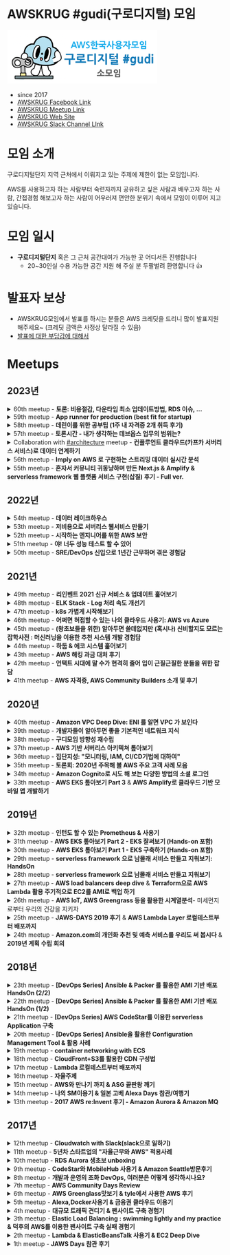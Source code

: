 <!-- markdownlint-disable-file -->
# AWSKRUG #gudi(구로디지털) 모임

<img src="awskrug_gudi_logo.png" width="350"/>

- since 2017
- [AWSKRUG Facebook Link](https://www.facebook.com/groups/awskrug/)
- [AWSKRUG Meetup Link](https://www.meetup.com/ko-KR/awskrug/)
- [AWSKRUG Web Site](http://www.awskr.org/)
- [AWSKRUG Slack Channel LInk](http://awskrug.slack.com)

# 모임 소개
구로디지털단지 지역 근처에서 이뤄지고 있는 주제에 제한이 없는 모임입니다.

AWS를 사용하고자 하는 사람부터 숙련자까지 공유하고 싶은 사람과 배우고자 하는 사람, 간접경험 해보고자 하는 사람이 어우러져 편안한 분위기 속에서 모임이 이루어 지고 있습니다.

# 모임 일시
  - **구로디지털단지** 혹은 그 근처 공간대여가 가능한 곳 어디서든 진행합니다
    - 20~30인실 수용 가능한 공간 지원 해 주실 분 두팔벌려 환영합니다 👍

# 발표자 보상
  - AWSKRUG모임에서 발표를 하시는 분들은 AWS 크레딧을 드리니 많이 발표지원 해주세요~ (크레딧 금액은 사정상 달라질 수 있음)
  - [발표에 대한 부담감에 대해서](https://github.com/awskrug/gudi-group/issues/1)

# Meetups
## 2023년

<details>
  <summary>60th meetup - <b>토론: 비용절감, 다운타임 최소 업데이트방법, RDS 이슈, ...</b></summary>

  ### `60th meetup`
  - **주최**
    - [2024년 01월 30일 / 아이디어샘 - 서울 구로구 디지털로26길 98](https://www.meetup.com/ko-KR/awskrug/events/298626101)
  - **토론**
    > [**토론 기록**](https://docs.google.com/presentation/d/1MnGhanaD56g5sB2dbHyBiSxOCGMJN72LdUTApUjnseg/edit?usp=sharing)
    - 비용 절감
    - downtime을 최소화 하는 업데이트 방법 (EKS, RDS)
        - EKS, RDS
    - VGW CGW(Virtual GateWay, Cloud GateWay) 사용 경험?
    - RDS Performance Insights, Log 생성 이슈 관련 사례?
    - 국내 CDN -> CloudFront 전환사례?
    - AWS 사용에서 LLM 사용하는 사례?
    - RDS 타입 선택할때의 기준?


  &nbsp;&nbsp;&nbsp;&nbsp;&nbsp;&nbsp;&nbsp;&nbsp;
  <img src="https://secure.meetupstatic.com/photos/event/d/6/2/1/highres_518814817.jpeg" width="350"/>
  <img src="https://secure.meetupstatic.com/photos/event/d/6/2/2/highres_518814818.jpeg" width="350"/>
</details>

<details>
  <summary>59th meetup - <b>App runner for production (best fit for startup)</b></summary>

  ### `59th meetup`
  - **주최**
    - [2023년 11월 09일 / 아이디어샘 - 서울 구로구 디지털로26길 98](https://www.meetup.com/ko-KR/awskrug/events/297109485/)
  - **주제**
    - 발표
      - [`정남훈`](https://www.linkedin.com/in/namhoon-jeong-b75713144/?originalSubdomain=kr)님 - [App runner for production (best fit for startup)](https://docs.google.com/presentation/d/1pxzMx1Dec-s5pFF6yDMl4KK1N-aYCJuuknyYIij0vLM/edit#slide=id.p)
        - [Google Slide(발표자 노트 포함)](https://docs.google.com/presentation/d/1pxzMx1Dec-s5pFF6yDMl4KK1N-aYCJuuknyYIij0vLM/edit#slide=id.p)
        - [PPTX(발표자 노트 포함)](./resources/231109_App_runner_for_production.pptx)
        - [PDF(발표자노트X)](./resources/231109_App_runner_for_production.pdf)

  &nbsp;&nbsp;&nbsp;&nbsp;&nbsp;&nbsp;&nbsp;&nbsp;
  <img src="https://secure.meetupstatic.com/photos/event/6/c/2/9/highres_517167689.jpeg" width="350"/>
  <img src="https://secure.meetupstatic.com/photos/event/6/c/2/8/highres_517167688.jpeg" width="350"/>
</details>

<details>
  <summary>58th meetup - <b>데린이를 위한 공부팁 (1주 내 자격증 2개 취득 후기)</b></summary>

  ### `58th meetup`
  - **주최**
    - [2023년 09월 07일 / 알리바바 커피 - 서울 구로구 디지털로31길 20](https://www.meetup.com/ko-KR/awskrug/events/295729974/)
  - **주제**
    - 발표
      - [`김영익`](https://www.meetup.com/ko-KR/awskrug/members/246148128/)님 - [데린이를 위한 공부팁 (1주 내 자격증 2개 취득 후기)](./resources/230907_데린이를_위한_꿀_팁.pdf)

  &nbsp;&nbsp;&nbsp;&nbsp;&nbsp;&nbsp;&nbsp;&nbsp;
  <img src="https://secure.meetupstatic.com/photos/event/e/0/5/1/highres_515697425.jpeg" width="350"/>
  <img src="https://secure.meetupstatic.com/photos/event/e/0/4/f/highres_515697423.jpeg" width="350"/>
  &nbsp;&nbsp;&nbsp;&nbsp;&nbsp;&nbsp;&nbsp;&nbsp;
  <img src="https://secure.meetupstatic.com/photos/event/e/0/4/e/highres_515697422.jpeg" width="350"/>
  <img src="https://secure.meetupstatic.com/photos/event/e/0/4/d/highres_515697421.jpeg" width="350"/>
  &nbsp;&nbsp;&nbsp;&nbsp;&nbsp;&nbsp;&nbsp;&nbsp;
  <img src="https://secure.meetupstatic.com/photos/event/e/0/4/c/highres_515697420.jpeg" width="350"/>
  <br>
</details>

<details>
  <summary>57th meetup - <b>토론시간 - 내가 생각하는 데브옵스 업무의 범위는?</b></summary>

  ### `57th meetup`
  - **주최**
    - [2023년 06월 19일 / 구트아카데미 - 서울 구로구 시흥대로163길 33 주호타워 2층 3강의실](https://www.meetup.com/awskrug/events/293926366/)
  - **주제**
    - 토론시간: [내가 생각하는 데브옵스 업무의 범위는?](https://docs.google.com/presentation/d/1YcMbyWObsX_Q4cuQpPx7mRMtEgw9-jvgaqPYHteCtvE/edit#slide=id.p)

  &nbsp;&nbsp;&nbsp;&nbsp;&nbsp;&nbsp;&nbsp;&nbsp;
  <img src="https://secure.meetupstatic.com/photos/event/4/a/8/a/highres_513799082.webp" width="350"/>
  <br>
</details>

<details>
  <summary>Collaboration with <a href="https://github.com/awskrug/architecture-group">#architecture</a> meetup - <b>컨플루언트 클라우드(카프카 서버리스 서비스)로 데이터 연계하기</b></summary>

  ### `Collaboration with `<a href="https://github.com/awskrug/architecture-group">#architecture</a>` meetup`
  - **주최**
    - [2023년 03월 30일 / 강남 교보타워 11층 B구역 당근마켓](https://www.meetup.com/awskrug/events/292066662/)
  - **주제**
    - 발표
      - [`황주필(컨플루언트 코리아)`]() - [컨플루언트 클라우드(카프카 서버리스 서비스)로 데이터 연계하기](./resources/컨플루언트_클라우드(카프카_서버리스_서비스)로_데이터_연계하기.pdf)


  &nbsp;&nbsp;&nbsp;&nbsp;&nbsp;&nbsp;&nbsp;&nbsp;
  <img src="https://secure.meetupstatic.com/photos/event/d/7/e/2/highres_511735266.webp" width="350"/>
  <img src="https://secure.meetupstatic.com/photos/event/d/7/e/1/highres_511735265.webp" width="350"/>
  <br>
  &nbsp;&nbsp;&nbsp;&nbsp;&nbsp;&nbsp;&nbsp;&nbsp;
  <img src="https://secure.meetupstatic.com/photos/event/d/7/e/3/highres_511735267.webp" width="350"/>
</details>

<details>
  <summary>56th meetup - <b>Imply on AWS 로 구현하는 스트리밍 데이터 실시간 분석</b></summary>

  ### `56th meetup`
  - **주최**
    - [2023년 02월 28일 / 프로그래머스 2층 Torvalds/Turing 강의실](https://www.meetup.com/awskrug/events/291284183/)
  - **주제**
    - 발표
      - [`이기훈`](https://www.linkedin.com/in/keehoonlee/) 이사님(Imply) - [Imply on AWS 로 구현하는 스트리밍 데이터 실시간 분석](./resources/230228_druid_talk_imply.pdf)


  &nbsp;&nbsp;&nbsp;&nbsp;&nbsp;&nbsp;&nbsp;&nbsp;
  <img src="https://secure.meetupstatic.com/photos/event/5/b/7/a/highres_510983418.webp" width="350"/>
  <img src="https://secure.meetupstatic.com/photos/event/5/b/7/8/highres_510983416.webp" width="350"/>
  <br>
  &nbsp;&nbsp;&nbsp;&nbsp;&nbsp;&nbsp;&nbsp;&nbsp;
  <img src="https://secure.meetupstatic.com/photos/event/5/b/7/7/highres_510983415.webp" width="350"/>
  <img src="https://secure.meetupstatic.com/photos/event/5/b/7/5/highres_510983413.webp" width="350"/>
  <br>
  &nbsp;&nbsp;&nbsp;&nbsp;&nbsp;&nbsp;&nbsp;&nbsp;
  <img src="https://secure.meetupstatic.com/photos/event/5/b/7/6/highres_510983414.webp" width="350"/>
  <br>
</details>
<details>
  <summary>55th meetup - <b>혼자서 커뮤니티 귀동냥하며 만든 Next.js & Amplify & serverless framework 웹 플랫폼 서비스 구현(삽질) 후기 - Full ver.</b></summary>

  ### `55th meetup`
  - **주최**
    - [2023년 01월 25일 / 구트아카데미 3층 8강의실](https://www.meetup.com/ko-KR/awskrug/events/290976294/)
  - **주제**
    - 발표
      - [`박태성`](https://www.meetup.com/ko-KR/awskrug/members/184515293/)님 - [혼자서 커뮤니티 귀동냥하며 만든 Next.js & Amplify & serverless framework 웹 플랫폼 서비스 구현(삽질) 후기 - Full ver.](https://www.slideshare.net/TaeSeongPark2/nextjs-amplify-serverless-framework-full-ver)


  &nbsp;&nbsp;&nbsp;&nbsp;&nbsp;&nbsp;&nbsp;&nbsp;
  <img src="https://secure.meetupstatic.com/photos/event/3/9/d/9/highres_510134809.webp" width="350"/>
  <img src="https://secure.meetupstatic.com/photos/event/3/9/d/a/highres_510134810.webp" width="350"/>
  <br>
  &nbsp;&nbsp;&nbsp;&nbsp;&nbsp;&nbsp;&nbsp;&nbsp;
  <img src="https://secure.meetupstatic.com/photos/event/3/9/d/b/highres_510134811.webp" width="350"/>
  <img src="https://secure.meetupstatic.com/photos/event/3/9/d/f/highres_510134815.webp" width="350"/>
  <br>
  &nbsp;&nbsp;&nbsp;&nbsp;&nbsp;&nbsp;&nbsp;&nbsp;
  <img src="https://secure.meetupstatic.com/photos/event/3/9/d/e/highres_510134814.webp" width="350"/>
  <br>
</details>

## 2022년
<details>
  <summary>54th meetup - <b>데이터 레이크하우스</b></summary>

  ### `54th meetup`
  - **주최**
    - [2022년 11월 14일 / 동양미래대학교 6호관 110호](https://www.meetup.com/ko-KR/awskrug/events/289457416/)
  - **주제**
    - 발표
      - [`김정희`]()님 - [데이터 레이크하우스](./resources/221114_datalakehouse.pdf)


  &nbsp;&nbsp;&nbsp;&nbsp;&nbsp;&nbsp;&nbsp;&nbsp;
  <img src="https://secure.meetupstatic.com/photos/event/c/5/7/9/highres_508610553.webp" width="350"/>
  <img src="https://secure.meetupstatic.com/photos/event/c/5/7/8/highres_508610552.webp" width="350"/>
  <br>
  &nbsp;&nbsp;&nbsp;&nbsp;&nbsp;&nbsp;&nbsp;&nbsp;
  <img src="https://secure.meetupstatic.com/photos/event/c/5/7/a/highres_508610554.webp" width="350"/>
  <br>
</details>

<details>
  <summary>53th meetup - <b>저비용으로 서버리스 웹서비스 만들기</b></summary>

  ### `53th meetup`
  - **주최**
    - [2022년 10월 14일 / 구트아카데미 - 서울 구로구 시흥대로163길 33 주호타워 3층 8강의실](https://www.meetup.com/ko-KR/awskrug/events/288791780/)
  - **주제**
    - 발표
      - [`김한성`]()님 - [저비용으로 서버리스 웹서비스 만들기](./resources/221014_serverless_with_lowcost.pdf)


  &nbsp;&nbsp;&nbsp;&nbsp;&nbsp;&nbsp;&nbsp;&nbsp;
  <img src="https://secure.meetupstatic.com/photos/event/9/6/6/highres_507782406.jpeg" width="350"/>
  <img src="https://secure.meetupstatic.com/photos/event/9/6/4/highres_507782404.jpeg" width="350"/>
  <br>
  &nbsp;&nbsp;&nbsp;&nbsp;&nbsp;&nbsp;&nbsp;&nbsp;
  <img src="https://secure.meetupstatic.com/photos/event/9/6/a/600_507782410.jpeg" width="350"/>
  <img src="https://secure.meetupstatic.com/photos/event/a/d/5/600_507782773.jpeg" width="350"/>
  <br>
  &nbsp;&nbsp;&nbsp;&nbsp;&nbsp;&nbsp;&nbsp;&nbsp;
  <img src="https://secure.meetupstatic.com/photos/event/9/6/5/highres_507782405.jpeg" width="350"/>
  <br>
</details>

<details>
  <summary>52th meetup - <b>시작하는 엔지니어를 위한 AWS 보안</b></summary>

  ### `52th meetup`
  - **주최**
    - [2022년 7월 19일 / 구트아카데미 - 서울 구로구 시흥대로163길 33 주호타워 2층 3강의실](https://www.meetup.com/ko-KR/awskrug/events/286993904/)
  - **주제**
    - 발표
      - [`정태환`](https://linuxer.name/2020/07/linuxer/)님 - [시작하는 엔지니어를 위한 AWS 보안](./resources/AWS_security.pdf)


  &nbsp;&nbsp;&nbsp;&nbsp;&nbsp;&nbsp;&nbsp;&nbsp;
  <img src="https://secure.meetupstatic.com/photos/event/b/e/1/0/highres_505668656.jpeg" width="350"/>
  <img src="https://secure.meetupstatic.com/photos/event/b/e/0/c/600_505668652.jpeg" width="350"/>
  <br>
  &nbsp;&nbsp;&nbsp;&nbsp;&nbsp;&nbsp;&nbsp;&nbsp;
  <img src="https://secure.meetupstatic.com/photos/event/b/e/0/e/600_505668654.jpeg" width="350"/>
  <img src="https://secure.meetupstatic.com/photos/event/b/e/0/d/600_505668653.jpeg" width="350"/>
  <br>
</details>

<details>
  <summary>51th meetup - <b>야! 너두 성능 테스트 할 수 있어</b></summary>

  ### `51th meetup`
  - **주최**
    - [2022년 3월 15일 / Amazon Chime Online Meeting](https://www.meetup.com/ko-KR/awskrug/events/284421037/)
  - **주제**
    - 발표
      - [`김영익`](https://www.meetup.com/ko-KR/awskrug/members/246148128/)님 - [야! 너두 성능 테스트 할 수 있어](https://www.slideshare.net/youngick/ss-251345424)

</details>

<details>
  <summary>50th meetup - <b>SRE/DevOps 신입으로 1년간 근무하며 겪은 경험담</b></summary>

  ### `50th meetup`
  - **주최**
    - [2022년 1월 25일 / Amazon Chime Online Meeting](https://www.meetup.com/ko-KR/awskrug/events/283148129/)
  - **주제**
    - 발표
      - [`김주현`](https://www.meetup.com/ko-KR/awskrug/members/296136983/)님 - [SRE/DevOps 신입으로 1년간 근무하며 겪은 경험담](https://www.slideshare.net/JuhyunKim43/sredevops-1-251077918)

</details>

## 2021년
<details>
  <summary>49th meetup - <b>리인벤트 2021 신규 서비스 & 업데이트 훑어보기</b></summary>

  ### `49th meetup`
  - **주최**
    - [2021년 12월 21일 / Amazon Chime Online Meeting](https://www.meetup.com/ko-KR/awskrug/events/282395657/)
  - **주제**
    - 발표
      - [`정도현`](https://www.meetup.com/ko-KR/awskrug/members/216996214/)님 - [리인벤트 2021 신규 서비스 & 업데이트 훑어보기](https://aws.amazon.com/ko/blogs/korea/top-announcements-of-aws-reinvent-2021/)

</details>
<details>
  <summary>48th meetup - <b>ELK Stack - Log 처리 속도 개선기</b></summary>

  ### `48th meetup`
  - **주최**
    - [2021년 11월 16일 / Amazon Chime Online Meeting](https://www.meetup.com/ko-KR/awskrug/events/282011998/)
  - **주제**
    - 발표
      - [`심호진`](https://www.meetup.com/ko-KR/awskrug/members/249060449/)님 - [ELK Stack - Log 처리 속도 개선기](https://www.slideshare.net/StevenShim/how-to-improve-elk-log-pipeline-performance)

  &nbsp;&nbsp;&nbsp;&nbsp;&nbsp;&nbsp;&nbsp;&nbsp;
  <img src="https://secure.meetupstatic.com/photos/event/e/1/6/e/600_500277710.jpeg" width="350"/>
  <br>

</details>
<details>
  <summary>47th meetup - <b>k8s 가볍게 시작해보기</b></summary>

  ### `47th meetup`
  - **주최**
    - [2021년 10월 19일 / Amazon Chime Online Meeting](https://www.meetup.com/ko-KR/awskrug/events/281218896/)
  - **주제**
    - 발표
      - [`김주영`](https://www.meetup.com/ko-KR/awskrug/members/313519453/profile/)님 - [k8s 가볍게 시작해보기](./resources/2021-EKS-IMD-K8S-Overview.pdf)

</details>
<details>
  <summary>46th meetup - <b>어쩌면 허접할 수 있는 나의 클라우드 사용기: AWS vs Azure</b></summary>

  ### `46th meetup`
  - **주최**
    - [2021년 09월 14일 / Amazon Chime Online Meeting](https://www.meetup.com/ko-KR/awskrug/events/280508401/)
  - **주제**
    - 발표
      - [`김유신`](https://www.meetup.com/ko-KR/awskrug/members/294588200/profile/)님 - [어쩌면 허접할 수 있는 나의 클라우드 사용기: AWS vs Azure](https://www.slideshare.net/YoushinKim5/azure-aws-250195432)

</details>
<details>
  <summary>45th meetup - <b>(왕초보들을 위한) 알아두면 쓸데없지만 (혹시나) 신비할지도 모르는 잡학사전 : 머신러닝을 이용한 추천 시스템 개발 경험담</b></summary>

  ### `45th meetup`
  - **주최**
    - [2021년 08월 17일 / Amazon Chime Online Meeting](https://www.meetup.com/ko-KR/awskrug/events/279588385/)
  - **주제**
    - 발표
      - [`김영익`](https://www.meetup.com/ko-KR/awskrug/members/246148128/profile/)님 - [(왕초보들을 위한) 알아두면 쓸데없지만 (혹시나) 신비할지도 모르는 잡학사전 : 머신러닝을 이용한 추천 시스템 개발 경험담](https://www.slideshare.net/youngick/ss-249961635)

</details>
<details>
  <summary>44th meetup - <b>하둡 & 에코 시스템 훑어보기</b></summary>

  ### `44th meetup`
  - **주최**
    - [2021년 05월 18일 / Amazon Chime Online Meeting](https://www.meetup.com/ko-KR/awskrug/events/277788173/)
  - **주제**
    - 발표
      - [`김영익`](https://www.meetup.com/ko-KR/awskrug/members/246148128/profile/)님 - [하둡 & 에코 시스템 훑어보기](https://www.slideshare.net/youngick/hadoop-and-echosystem-2021)

</details>
<details>
  <summary>43th meetup - <b>AWS 해킹 과금 대처 후기</b></summary>

  ### `43th meetup`
  - **주최**
    - [2021년 04월 20일 / Amazon Chime Online Meeting](https://www.meetup.com/ko-KR/awskrug/events/277355762/)
  - **주제**
    - 발표
      - [`김종완`](https://www.meetup.com/ko-KR/awskrug/members/326658634/profile/)님 - [AWS 해킹 과금 대처 후기](https://www.slideshare.net/ssuserc5975d/aws-aws-246548280)
  - **모임 토론 자료**
    - [줍할만한 키워드와 정보가 공유된 슬라이드](https://docs.google.com/presentation/d/13arauU4c7kCPXEpJ6AIkHvqDnntaY7DDoZI8vdnE060/edit#slide=id.gd2e0c996b4_0_0)

</details>
<details>
  <summary>42th meetup - <b>언택트 시대에 말 수가 현격히 줄어 입이 근질근질한 분들을 위한 잡담</b></summary>

  ### `42th meetup`
  - **주최**
    - [2021년 03월 16일 / Amazon Chime Online Meeting](https://www.meetup.com/ko-KR/awskrug/events/276848045/)
  - **주제**
    - 업무경험을 윤택하게 해 주는 도구나 가구 추천
    - 재택근무를 하면서 나태해 지지 않게 일 하는 방법
    - 스터디의 동기부여를 얻는 방법
    - 구인 구직
    - 개발고민 상담
  - **모임 토론 자료**
    - [줍할만한 키워드와 정보가 공유된 슬라이드](https://drive.google.com/file/d/1Jqs_dBam9Ru_rCz-gkOHHZRFk8SrcvPS/view?usp=sharing)

</details>
<details>
  <summary>41th meetup - <b>AWS 자격증, AWS Community Builders 소개 및 후기</b></summary>

  ### `41th meetup`
  - **주최**
    - [2021년 02월 17일 / Amazon Chime Online Meeting](https://www.meetup.com/ko-KR/awskrug/events/276244891/)
  - **주제**
    1. 주제발표-1
        - [`류한진`](https://www.meetup.com/ko-KR/awskrug/members/217184134/)님 - AWS 자격증 살펴보기
    2. 라이트닝 토크-1
        - [`김태웅`](https://www.meetup.com/ko-KR/awskrug/members/249419691/)님 - AWS Solutions Acrhitect Associate 자격증 후기
    3. 주제발표-2
        - [`박태성`](https://www.meetup.com/ko-KR/awskrug/members/184515293/)님 - [AWS Community Builders 소개 & AWS Associate Developer 자격증 후기](https://geoseong.github.io/docs/aws/certified-dev-associate)
    4. 라이트닝 토크-2
        - [`류한진`](https://www.meetup.com/ko-KR/awskrug/members/217184134/)님 - AWS Advanced Networking specialty 자격증 후기
    5. 라이트닝 토크-3
        - [`정도현`](https://www.meetup.com/ko-KR/awskrug/members/216996214/)님 - AWSKRUG #cert 채널 및 [자격증 취득 모임](https://www.meetup.com/ko-KR/awskrug/events/276358190/) 소개

</details>


## 2020년
<details>
  <summary>40th meetup - <b>Amazon VPC Deep Dive: ENI 를 알면 VPC 가 보인다</b></summary>

  ### `40th meetup`
  - **주최**
    - [2020년 11월 17일 / Amazon Chime Online Meeting](https://www.meetup.com/ko-KR/awskrug/events/274484412/)
  - **주제**
    - 발표
      - [`김태우`](https://www.meetup.com/ko-KR/awskrug/members/281643910/profile/)님 - [Amazon VPC Deep Dive: ENI 를 알면 VPC 가 보인다](https://speakerdeck.com/twkiiim/amazon-vpc-deep-dive-eni-reul-almyeon-vpc-ga-boinda)

</details>
<details>
  <summary>39th meetup - <b>개발자들이 알아두면 좋을 기본적인 네트워크 지식</b></summary>

  ### `39th meetup`
  - **주최**
    - [2020년 10월 20일 / Amazon Chime Online Meeting](https://www.meetup.com/ko-KR/awskrug/events/273699098/)
  - **주제**
    - 발표
      - `서대호`님 - [개발자들이 알아두면 좋을 기본적인 네트워크 지식](https://docs.google.com/presentation/d/1oof9IUxEH_UahZbrbiZ5uUvHAotwS4-9_kVGvri1_Pw/edit?usp=sharing)

</details>
<details>
  <summary>38th meetup - <b>구디모임 방향성 재수립</b></summary>

  ### `38th meetup`
  - **주최**
    - [2020년 09월 10일 / Amazon Chime Online Meeting](https://www.meetup.com/ko-KR/awskrug/events/272930494/)
  - **주제**
    - 발표
      - [역대 구디모임 회고, 모임 방향에 대한 공지](https://docs.google.com/presentation/d/1TX25ZhEFwI_xvc8EWimzXeOlrRUN4vlO0NKTPQ8oSyo/edit?usp=sharing)
    - 자유토론
      - 네트워킹 및 다음 주제 논의: 라이브코딩, 패널토크, 삽질후기 등

    &nbsp;&nbsp;&nbsp;&nbsp;&nbsp;&nbsp;&nbsp;&nbsp;
    <img src="https://secure.meetupstatic.com/photos/event/8/1/f/b/600_492753275.jpeg" width="350"/>
    <img src="https://secure.meetupstatic.com/photos/event/8/1/f/d/600_492753277.jpeg" width="350"/>
    <br>
    &nbsp;&nbsp;&nbsp;&nbsp;&nbsp;&nbsp;&nbsp;&nbsp;
    <img src="https://secure.meetupstatic.com/photos/event/8/2/3/e/600_492753342.jpeg" width="350"/>
    <img src="https://secure.meetupstatic.com/photos/event/8/2/2/9/600_492753321.jpeg" width="350"/>
    <br>
</details>
<details>
  <summary>37th meetup - <b>AWS 기반 서버리스 아키텍쳐 톺아보기</b></summary>

  ### `37th meetup`
  - **주최**
    - [2020년 05월 19일 / Amazon Chime Online Meeting](https://www.meetup.com/ko-KR/awskrug/events/270600402/)
  - **주제**
    - 발표
      - [`김태우`](https://www.meetup.com/ko-KR/awskrug/members/281643910/profile/)님 - [AWS 기반 서버리스 아키텍쳐 톺아보기](https://dev.classmethod.jp/articles/awskrug-gudi-37-serverless/)
    - 자유토론
      - [Amplify API with Auth directive 스터디 문서](https://www.notion.so/geoseong/Auth-d5b57c8a5c8544f0a925b404fa302549)

  &nbsp;&nbsp;&nbsp;&nbsp;&nbsp;&nbsp;&nbsp;&nbsp;
  <img src="https://secure.meetupstatic.com/photos/event/e/2/b/7/600_490498039.jpeg" width="350"/>
  <img src="https://secure.meetupstatic.com/photos/event/e/2/b/8/600_490498040.jpeg" width="350"/>
  <br>
  &nbsp;&nbsp;&nbsp;&nbsp;&nbsp;&nbsp;&nbsp;&nbsp;
  <img src="https://secure.meetupstatic.com/photos/event/e/2/b/f/600_490498047.jpeg" width="350"/>
  <br>
</details>
<details>
  <summary>36th meetup - <b>집단지성: "모니터링, IAM, CI/CD기법에 대하여"</b></summary>

  ### `36th meetup`
  - **주최**
    - [2020년 04월 21일 / Amazon Chime Online Meeting](https://www.meetup.com/ko-KR/awskrug/events/269948676/)
  - **주제**
    - [집단지성: "모니터링, IAM, CI/CD기법에 대하여"](https://docs.google.com/presentation/d/1lhmNRqBNq0h2nw6ktvahASahy1rpqGm5RyjTpQ7V-kY/edit#slide=id.p)
      - 모니터링 스터디내용 공유와 사용기법에 대한 내용 공유
        - Mackerel (Slack@twkiiim)
        - O'Reilly SRE 책의 주요 내용 공유 (Slack@wonderwall)
        - 참여자 토론
          - 모니터링 서비스들 공유
      - IAM 사용기법
        - IAM Best Practices & 교차계정 접근법 공유 (Slack@PaPabongo)
        - 참여자 토론
          - Trusted Advisor, IAM의 Access Analyzer에 대한 토론
      - CI/CD 구축기법
        - 사내 BitBucket Pipeline 세팅 및 구축법 공유 (Slack@geoseong)
        - BitBucket Pipeline 배포법 공유 (Slack@yunzema)
          - Vue Frontend AWS S3 배포
          - AWS ECR Docker Image Push
        - 참여자 토론
          - Git 협업방법
      - 자유토론
        - Serverless & CDK
          - [Nordic Serverless - AWS CDK and Amazon EventBridge](https://www.youtube.com/watch?v=31l3T-e0Voc)
          - [Full Stack Development in the Era of Serverless Computing: Nader Dabit](https://egghead.io/lessons/egghead-egghead-talks-full-stack-development-in-the-era-of-serverless-computing)
        - AWS 스터디 자료
          - [classmethod: 일본어버전이지만 한국어 번역이 용이함](https://dev.classmethod.jp/)

</details>
<details>
  <summary>35th meetup - <b>토론회: 2020년 주목해 볼 AWS 주요 고객 사례 모음</b></summary>

  ### `35th meetup`
  - **주최**
    - [2020년 03월 17일 / Amazon Chime Online Meeting](https://www.meetup.com/ko-KR/awskrug/events/269376958/)
  - **주제**
    - [토론회: "2020년 주목해 볼 AWS 주요 고객 사례 모음"](https://aws.amazon.com/ko/blogs/korea/2019-customer-cases/)
      - AWS의 블로그 내용을 훑어보고 참가자들의 관심사에 따라 내용 중 하나를 즉흥적으로 정하여 토론

</details>
<details>
  <summary>34th meetup - <b>Amazon Cognito로 시도 해 보는 다양한 방법의 소셜 로그인</b></summary>

  ### `34th meetup`
  - **주최**
    - [2020년 02월 18일 / 서울특별시 구로구 디지털로26길 123 지플러스타워 14층 플레이오토 세미나실](https://www.meetup.com/ko-KR/awskrug/events/268558188/)
  - **주제**
    - 발표
      - [`박태성`](https://www.meetup.com/ko-KR/awskrug/members/184515293/profile)님 - [Amazon Cognito로 시도 해 보는 다양한 방법의 소셜 로그인](https://medium.com/@parkopp/amazon-cognito%EB%A1%9C-%EC%8B%9C%EB%8F%84-%ED%95%B4-%EB%B3%B4%EB%8A%94-%EB%8B%A4%EC%96%91%ED%95%9C-%EB%B0%A9%EB%B2%95%EC%9D%98-%EC%86%8C%EC%85%9C-%EB%A1%9C%EA%B7%B8%EC%9D%B8-f81fa00b8c2e)

  &nbsp;&nbsp;&nbsp;&nbsp;&nbsp;&nbsp;&nbsp;&nbsp;
  <img src="https://secure.meetupstatic.com/photos/event/7/e/5/c/600_489152348.jpeg" width="200"/>
  <img src="https://secure.meetupstatic.com/photos/event/7/e/5/a/600_489152346.jpeg" width="350"/>
  <br>
  &nbsp;&nbsp;&nbsp;&nbsp;&nbsp;&nbsp;&nbsp;&nbsp;
  <img src="https://secure.meetupstatic.com/photos/event/7/e/5/6/600_489152342.jpeg" width="800"/>
  <br>
  &nbsp;&nbsp;&nbsp;&nbsp;&nbsp;&nbsp;&nbsp;&nbsp;
  <img src="https://secure.meetupstatic.com/photos/event/7/e/5/2/600_489152338.jpeg" width="600"/>
  <br>
</details>
<details>
  <summary>33th meetup - <b>AWS EKS 톺아보기 Part 3</b> & <b>AWS Amplify로 클라우드 기반 모바일 앱 개발하기</b></summary>

  ### `33th meetup`
  - **주최**
    - [2020년 01월 22일 / 서울특별시 구로구 디지털로26길 123 지플러스타워 14층 플레이오토 세미나실](https://www.meetup.com/ko-KR/awskrug/events/267715088/)
  - **주제**
    - 발표
      - [`심호진`](https://www.meetup.com/ko-KR/awskrug/members/249060449/)님 - [AWS EKS 톺아보기 Part 3](https://github.com/stevenshim/eks-hands-on/blob/master/description/part3)
      - [`박태성`](https://www.meetup.com/ko-KR/awskrug/members/184515293/profile)님 - [AWS Amplify로 클라우드 기반 모바일 앱 개발하기](https://github.com/geoseong/study-amplify-with-react-native)

  &nbsp;&nbsp;&nbsp;&nbsp;&nbsp;&nbsp;&nbsp;&nbsp;
  <img src="https://secure.meetupstatic.com/photos/event/b/c/0/a/600_488388138.jpeg" width="350"/>
  <img src="https://secure.meetupstatic.com/photos/event/b/c/1/8/600_488388152.jpeg" width="350"/>
  <br>
  &nbsp;&nbsp;&nbsp;&nbsp;&nbsp;&nbsp;&nbsp;&nbsp;
  <img src="https://secure.meetupstatic.com/photos/event/b/c/1/b/600_488388155.jpeg" width="800"/>
  <br>
  &nbsp;&nbsp;&nbsp;&nbsp;&nbsp;&nbsp;&nbsp;&nbsp;
  <img src="https://secure.meetupstatic.com/photos/event/b/c/1/c/600_488388156.jpeg" width="350"/>
  <img src="https://secure.meetupstatic.com/photos/event/b/c/1/d/600_488388157.jpeg" width="350"/>
  <br>
  &nbsp;&nbsp;&nbsp;&nbsp;&nbsp;&nbsp;&nbsp;&nbsp;
  <img src="https://secure.meetupstatic.com/photos/event/b/c/1/e/600_488388158.jpeg" width="350"/>
  <br>
  &nbsp;&nbsp;&nbsp;&nbsp;&nbsp;&nbsp;&nbsp;&nbsp;
  <img src="https://secure.meetupstatic.com/photos/event/b/c/1/f/600_488388159.jpeg" width="800"/>
  <br>
</details>

## 2019년
<details>
  <summary>32th meetup - <b>인턴도 할 수 있는 Prometheus & 사용기</b></summary>

  ### `32th meetup`
  - **주최**
    - [2019년 11월 12일 / 서울특별시 구로구 디지털로26길 123 지플러스타워 14층 플레이오토 세미나실](https://www.meetup.com/ko-KR/awskrug/events/266039576/)
  - **주제**
    - 발표
      - [`한상효`](https://www.meetup.com/ko-KR/awskrug/members/267185743/profile/)님 - [인턴도 할 수 있는 Prometheus & 사용기](https://www.slideshare.net/SangHyoHan1/awskrug-prometheus-sanghyo-han)

  &nbsp;&nbsp;&nbsp;&nbsp;&nbsp;&nbsp;&nbsp;&nbsp;
  <img src="https://secure.meetupstatic.com/photos/event/2/a/0/600_486600672.jpeg" width="350"/>
  <img src="https://secure.meetupstatic.com/photos/event/2/a/9/600_486600681.jpeg" width="200"/>
  <br>
  &nbsp;&nbsp;&nbsp;&nbsp;&nbsp;&nbsp;&nbsp;&nbsp;
  <img src="https://secure.meetupstatic.com/photos/event/2/a/a/600_486600682.jpeg" width="350"/>
  <img src="https://secure.meetupstatic.com/photos/event/2/a/b/600_486600683.jpeg" width="350"/>
  &nbsp;&nbsp;&nbsp;&nbsp;&nbsp;&nbsp;&nbsp;&nbsp;
  <img src="https://secure.meetupstatic.com/photos/event/2/a/c/600_486600684.jpeg" width="350"/>
</details>
<details>
  <summary>31th meetup - <b>AWS EKS 톺아보기 Part 2 - EKS 잘써보기 (Hands-on 포함)</b></summary>

  ### `31th meetup`
  - **주최**
    - [2019년 10월 18일 / 서울특별시 구로구 디지털로26길 123 지플러스타워 14층 플레이오토 세미나실](https://www.meetup.com/ko-KR/awskrug/events/265497395/)
  - **주제**
    - 발표
      - [`심호진`](https://www.meetup.com/ko-KR/awskrug/members/249060449/)님 - [AWS EKS 톺아보기 Part 2 - EKS 잘써보기 (Hands-on 포함)](https://github.com/stevenshim/eks-hands-on/tree/master/description/part2)

  &nbsp;&nbsp;&nbsp;&nbsp;&nbsp;&nbsp;&nbsp;&nbsp;
  <img src="https://secure.meetupstatic.com/photos/event/b/2/9/3/600_485865715.jpeg" width="350"/>
  <img src="https://secure.meetupstatic.com/photos/event/b/2/9/1/600_485865713.jpeg" width="200"/>
  <br>
  &nbsp;&nbsp;&nbsp;&nbsp;&nbsp;&nbsp;&nbsp;&nbsp;
  <img src="https://secure.meetupstatic.com/photos/event/b/2/8/e/600_485865710.jpeg" width="350"/>
  <img src="https://secure.meetupstatic.com/photos/event/b/2/8/c/600_485865708.jpeg" width="350"/>
  &nbsp;&nbsp;&nbsp;&nbsp;&nbsp;&nbsp;&nbsp;&nbsp;
  <img src="https://secure.meetupstatic.com/photos/event/b/2/8/9/600_485865705.jpeg" width="350"/>
  <img src="https://secure.meetupstatic.com/photos/event/6/f/6/0/600_485848512.jpeg" width="350"/>
  &nbsp;&nbsp;&nbsp;&nbsp;&nbsp;&nbsp;&nbsp;&nbsp;
  <img src="https://secure.meetupstatic.com/photos/event/b/2/8/8/600_485865704.jpeg" width="350"/>
  <img src="https://secure.meetupstatic.com/photos/event/b/2/9/0/600_485865712.jpeg" width="200"/>
</details>
<details>
  <summary>30th meetup - <b>AWS EKS 톺아보기 Part 1 - EKS 구축하기 (Hands-on 포함)</b></summary>

  ### `30th meetup`
  - **주최**
    - [2019년 9월 17일 / 서울특별시 구로구 디지털로26길 123 지플러스타워 14층 플레이오토 세미나실](https://www.meetup.com/ko-KR/awskrug/events/264512802/)
  - **주제**
    - 발표
      - [`심호진`](https://www.meetup.com/ko-KR/awskrug/members/249060449/)님 - [AWS EKS 톺아보기 Part 1 - EKS 구축하기 (Hands-on 포함)](https://github.com/stevenshim/eks-hands-on/tree/master/description/part1)

  &nbsp;&nbsp;&nbsp;&nbsp;&nbsp;&nbsp;&nbsp;&nbsp;
  <img src="https://secure.meetupstatic.com/photos/event/d/e/6/f/600_484976943.jpeg" width="350"/>
  <img src="https://secure.meetupstatic.com/photos/event/d/e/7/0/600_484976944.jpeg" width="350"/>
  <br>
  &nbsp;&nbsp;&nbsp;&nbsp;&nbsp;&nbsp;&nbsp;&nbsp;
  <img src="https://secure.meetupstatic.com/photos/event/d/e/7/2/600_484976946.jpeg" width="200"/>
</details>
<details>
  <summary>29th meetup - <b>serverless framework 으로 남몰래 서비스 만들고 지워보기: HandsOn</b></summary>

  ### `29th meetup`
  - **주최**
    - [2019년 8월 20일 / 서울특별시 구로구 디지털로26길 123 지플러스타워 14층 플레이오토 세미나실](https://www.meetup.com/ko-KR/awskrug/events/263641033/)
  - **주제**
    - 발표
      - [`박태성`](https://www.meetup.com/ko-KR/awskrug/members/184515293/)님 - [serverless framework으로 남몰래 서비스 만들고 지워보기: HandsOn](https://github.com/geoseong/serverless-study/blob/master/docs/handson.md)
</details>
<details>
  <summary>28th meetup - <b>serverless framework 으로 남몰래 서비스 만들고 지워보기</b></summary>

  ### `28th meetup`
  - **주최**
    - [2019년 7월 16일 / 서울특별시 구로구 디지털로26길 123 지플러스타워 14층 플레이오토 세미나실](https://www.meetup.com/ko-KR/awskrug/events/262726764/)
  - **주제**
    - 발표
      - [`박태성`](https://www.meetup.com/ko-KR/awskrug/members/184515293/)님 - [serverless framework으로 남몰래 서비스 만들고 지워보기](https://www.slideshare.net/TaeSeongPark2/awskrug-serverless-framework)

  &nbsp;&nbsp;&nbsp;&nbsp;&nbsp;&nbsp;&nbsp;&nbsp;
  <img src="https://secure.meetupstatic.com/photos/event/7/6/e/9/600_483210441.jpeg" width="300"/>
  <img src="https://secure.meetupstatic.com/photos/event/7/f/d/c/600_483152732.jpeg" width="350"/>
  <br>
  &nbsp;&nbsp;&nbsp;&nbsp;&nbsp;&nbsp;&nbsp;&nbsp;
  <img src="https://secure.meetupstatic.com/photos/event/1/f/2/0/600_483187968.jpeg" width="350"/>
  <img src="https://secure.meetupstatic.com/photos/event/3/8/f/f/600_483194591.jpeg" width="350"/>
  <br>
  &nbsp;&nbsp;&nbsp;&nbsp;&nbsp;&nbsp;&nbsp;&nbsp;
  <img src="https://secure.meetupstatic.com/photos/event/3/9/0/6/600_483194598.jpeg" width="350"/>
  <img src="https://secure.meetupstatic.com/photos/event/3/9/0/1/600_483194593.jpeg" width="350"/>
  <br>
  &nbsp;&nbsp;&nbsp;&nbsp;&nbsp;&nbsp;&nbsp;&nbsp;
  <img src="https://secure.meetupstatic.com/photos/event/3/9/0/3/600_483194595.jpeg" width="#00"/>
</details>


<details>
  <summary>27th meetup - <b>AWS load balancers deep dive</b> & <b>Terraform으로 AWS Lambda 활용 주기적으로 EC2를 AMI로 백업 하기</b></summary>

  ### `27th meetup`
  - **주최**
    - [2019년 6월 11일 / 서울특별시 동작구 여의대방로 112 농심신대방사옥(도연관) 11층 대회의실](https://www.meetup.com/ko-KR/awskrug/events/261639589/)
  - **주제**
    - 발표
      - [`하수용`](https://www.meetup.com/ko-KR/awskrug/members/232491796/)님 - [AWS load balancers deep dive](https://www.slideshare.net/hasuyoung1/aws-load-balancers-deep-diveawskrug)
      - [`심호진`](https://www.meetup.com/ko-KR/awskrug/members/249060449/)님 - [Terraform으로 AWS Lambda 활용 주기적으로 EC2를 AMI로 백업 하기](https://github.com/stevenshim/lambda_ami_backup)

  &nbsp;&nbsp;&nbsp;&nbsp;&nbsp;&nbsp;&nbsp;&nbsp;
  <img src="https://secure.meetupstatic.com/photos/event/2/f/1/600_482160753.jpeg" width="350"/>
  <img src="https://secure.meetupstatic.com/photos/event/2/f/a/600_482160762.jpeg" width="350"/>
  <br>
  &nbsp;&nbsp;&nbsp;&nbsp;&nbsp;&nbsp;&nbsp;&nbsp;
  <img src="https://secure.meetupstatic.com/photos/event/3/3/c/600_482160828.jpeg" width="350"/>
</details>

<details>
  <summary>26th meetup - <b>AWS IoT, AWS Greengrass 등을 활용한 시계열분석</b>- 미세먼지로부터 우리의 건강을 지키자</summary>

  ### `26th meetup`
  - **주최**
    - [2019년 5월 14일 / 서울특별시 동작구 여의대방로 112 농심신대방사옥(도연관) 11층 대회의실](https://www.meetup.com/ko-KR/awskrug/events/260907200/)
  - **주제**
    - 발표
      - [`이해성`](https://www.meetup.com/ko-KR/awskrug/members/149507882/)님 - [AWS IoT, AWS Greengrass 등을 활용한 시계열분석 - 미세먼지로부터 우리의 건강을 지키자](https://www.slideshare.net/StephenHaesungLee/aws-iot-aws-greengrass-for-time-series-analysis-english-ver?from_m_app=ios)
        - 발표 참고자료: [`Jupyter viewer(GitHub)`](https://nbviewer.jupyter.org/github/leehaesung/seoul_weather_twitter_Analysis/blob/master/01_files/SeoulWeather_pm2p5c_csv.ipynb)
    - 자발적인 뒷풀이타임 🍗🍻

  &nbsp;&nbsp;&nbsp;&nbsp;&nbsp;&nbsp;&nbsp;&nbsp;
  <img src="https://secure.meetupstatic.com/photos/event/f/3/8/600_481323896.jpeg" width="350"/>
  <img src="https://secure.meetupstatic.com/photos/event/f/3/b/600_481323899.jpeg" width="350"/>
  <br>
  &nbsp;&nbsp;&nbsp;&nbsp;&nbsp;&nbsp;&nbsp;&nbsp;
  <img src="https://secure.meetupstatic.com/photos/event/f/5/c/600_481323932.jpeg" width="350"/>
  <img src="https://secure.meetupstatic.com/photos/event/f/5/d/600_481323933.jpeg" width="350"/>
  &nbsp;&nbsp;&nbsp;&nbsp;&nbsp;&nbsp;&nbsp;&nbsp;
  <img src="https://secure.meetupstatic.com/photos/event/f/5/e/600_481323934.jpeg" width="350"/>
</details>

<details>
  <summary>25th meetup - <b>JAWS-DAYS 2019 후기</b> & <b>AWS Lambda Layer 로컬테스트부터 배포까지</b></summary>

  ### `25th meetup`
  - **주최**
    - [2019년 3월 12일 / 서울 구로구 디지털로26길 72 서울창업지원센터(서울IoT센터) 4층 중회의실](https://www.meetup.com/ko-KR/awskrug/events/259494614/)
  - **주제**
    - 발표
      - [`김현민`](https://www.meetup.com/ko-KR/awskrug/members/194461433/)님 - [JAWS-DAYS 2019 후기]()
      - [`박태성`](https://www.meetup.com/ko-KR/awskrug/members/194461433/)님 - [AWS Lambda Layer 로컬테스트부터 배포까지](https://www.slideshare.net/TaeSeongPark2/awskrug-aws-lambda-layer-136031255)
    - 자발적인 뒷풀이타임 🍣🍻

  &nbsp;&nbsp;&nbsp;&nbsp;&nbsp;&nbsp;&nbsp;&nbsp;
  <img src="https://secure.meetupstatic.com/photos/event/4/2/a/8/600_479417064.jpeg" width="350"/>
  <img src="https://secure.meetupstatic.com/photos/event/4/2/a/5/600_479417061.jpeg" width="350"/>
  <br>
  &nbsp;&nbsp;&nbsp;&nbsp;&nbsp;&nbsp;&nbsp;&nbsp;
  <img src="https://scontent-icn1-1.xx.fbcdn.net/v/t1.0-9/53525886_10213822219805944_7808256458297966592_n.jpg?_nc_cat=110&_nc_ht=scontent-icn1-1.xx&oh=e76172ffa8a0b2c887173d38ae08902d&oe=5D268993" width="350"/>
  <img src="https://scontent-icn1-1.xx.fbcdn.net/v/t1.0-9/54279493_2124094000992467_1737924822307962880_n.jpg?_nc_cat=108&_nc_ht=scontent-icn1-1.xx&oh=b610ab4d10e453a38432910fcb32700c&oe=5D11BD81" width="350"/>
</details>

<details>
  <summary>24th meetup - <b>Amazon.com의 개인화 추천 및 예측 서비스를 우리도 써 봅시다</b> & <b>2019년 계획 수립 회의</b></summary>

  ### `24th meetup`
  - **주최**
    - [2019년 2월 12일 / 서울 구로구 디지털로26길 72 서울창업지원센터(서울IoT센터) 4층 중회의실](https://www.meetup.com/ko-KR/awskrug/events/258745827/)
  - **주제**
    - 발표
      - [`심호진`](https://www.meetup.com/ko-KR/awskrug/members/249060449/)님 - [Amazon.com의 개인화 추천 및 예측 서비스를 우리도 써 봅시다](https://www.slideshare.net/awskr/amazoncom-129165538)
    - 2019년 계획 수립 회의
      - 구디모임 회원분들이 앞으로 관심있어 하는 분야 파악 및 그에 대한 방향성에 대한 논의가 이루어졌습니다.

  &nbsp;&nbsp;&nbsp;&nbsp;&nbsp;&nbsp;&nbsp;&nbsp;
  <img src="https://secure.meetupstatic.com/photos/event/3/f/e/2/600_478636354.jpeg" width="350"/>
</details>

## 2018년
<details>
  <summary>23th meetup - <b>[DevOps Series] Ansible & Packer 를 활용한 AMI 기반 배포 HandsOn (2/2)</b></summary>

  ### `23th meetup`
  - **주최**
    - [2018년 12월 11일 / 서울 구로구 디지털로26길 72 서울창업지원센터(서울IoT센터) 4층 중회의실](https://www.meetup.com/ko-KR/awskrug/events/256928968/)
  - **주제**
    - 발표
      - [`심호진`](https://www.meetup.com/ko-KR/awskrug/members/249060449/)님 - [Ansible & Packer 를 활용한 AMI 기반 배포 HandsOn (2/2)](https://github.com/stevenshim/ansible-packer-hands-on)
    - **2018년 마지막 모임**
      - 즐거운 치맥타임 🍻🍗

  &nbsp;&nbsp;&nbsp;&nbsp;&nbsp;&nbsp;&nbsp;&nbsp;
  <img src="https://secure.meetupstatic.com/photos/event/8/f/e/5/600_477036837.jpeg" width="350"/>
  <img src="https://secure.meetupstatic.com/photos/event/8/f/e/a/600_477036842.jpeg" width="350"/>
  <br>
  &nbsp;&nbsp;&nbsp;&nbsp;&nbsp;&nbsp;&nbsp;&nbsp;
  <img src="https://secure.meetupstatic.com/photos/event/8/f/e/b/600_477036843.jpeg" width="350"/>
</details>

<details>
  <summary>22th meetup - <b>[DevOps Series] Ansible & Packer 를 활용한 AMI 기반 배포 HandsOn (1/2)</b></summary>

  ### `22th meetup`
  - **주최**
    - [2018년 11월 13일 / 서울 구로구 디지털로26길 72 서울창업지원센터(서울IoT센터) 4층 중회의실](https://www.meetup.com/ko-KR/awskrug/events/256197701/)
  - **주제**
    - 발표
      - [`심호진`](https://www.meetup.com/ko-KR/awskrug/members/249060449/)님 - [Ansible & Packer 를 활용한 AMI 기반 배포 HandsOn (1/2)](https://github.com/stevenshim/ansible-packer-hands-on)
  
  &nbsp;&nbsp;&nbsp;&nbsp;&nbsp;&nbsp;&nbsp;&nbsp;
  <img src="https://secure.meetupstatic.com/photos/event/a/7/b/5/600_476322933.jpeg" width="350"/>
  <img src="https://secure.meetupstatic.com/photos/event/a/7/b/6/600_476322934.jpeg" width="350"/>
</details>

<details>
  <summary>21th meetup - <b>[DevOps Series] AWS CodeStar를 이용한 serverless Application 구축</b></summary>

  ### `21th meetup`
  - **주최**
    - [2018년 10월 16일 / 서울 구로구 디지털로26길 72 서울창업지원센터(서울IoT센터) 4층 중회의실](https://www.meetup.com/ko-KR/awskrug/events/255357068/)
  - **주제**
    - 발표
      - [`박태성`](https://www.meetup.com/ko-KR/awskrug/members/184515293/)님 - [AWS CodeStar를 이용한 serverless Application 구축](https://www.slideshare.net/TaeSeongPark2/awskrug-aws-codestar-serverless-application)

  &nbsp;&nbsp;&nbsp;&nbsp;&nbsp;&nbsp;&nbsp;&nbsp;
  <img src="images/guro-21_1.jpg" width="350"/>
  <img src="images/guro-21_2.jpg" width="350"/>
</details>

<details>
  <summary>20th meetup - <b>[DevOps Series] Ansible을 활용한 Configuration Management Tool & 활용 사례</b></summary>

  ### `20th meetup`
  - **주최**
    - [2018년 9월 18일 / 서울 구로구 디지털로26길 72 서울창업지원센터(서울IoT센터) 4층 중회의실](https://www.meetup.com/ko-KR/awskrug/events/254435002/)
  - **주제**
    - 발표
      - [`심호진`](https://www.meetup.com/ko-KR/awskrug/members/249060449/)님 - [Ansible을 활용한 Configuration Management Tool & 활용 사례](https://www.slideshare.net/StevenShim/ansible-configuration-management-tool-115582091)

  &nbsp;&nbsp;&nbsp;&nbsp;&nbsp;&nbsp;&nbsp;&nbsp;
  <img src="images/guro-20_1.jpg" width="350"/>
  <img src="images/guro-20_2.jpg" width="350"/>
</details>

<details>
  <summary>19th meetup - <b>container networking with ECS</b></summary>

  ### `19th meetup`
  - **주최**
    - [2018년 7월 24일 / 서울 구로구 디지털로26길 72 서울창업지원센터(서울IoT센터) 4층 중회의실](https://www.meetup.com/ko-KR/awskrug/events/252919658/)
  - **주제**
    - 발표
      - [`류한진`](https://www.meetup.com/ko-KR/awskrug/members/217184134/)님 - container networking with ECS
    - **상반기 회식**
      - 치맥 파티 🍻🍗

  &nbsp;&nbsp;&nbsp;&nbsp;&nbsp;&nbsp;&nbsp;&nbsp;
  <img src="images/guro-19_1.jpeg" width="350"/>
</details>

<details>
  <summary>18th meetup - <b>CloudFront+S3를 활용한 CDN 구성법</b></summary>

  ### `18th meetup`
  - **주최**
    - [2018년 6월 18일 / 서울 구로구 디지털로26길 72 서울창업지원센터(서울IoT센터) 4층 중회의실](https://www.meetup.com/ko-KR/awskrug/events/251465327/)
  - **주제**
    - 발표
      - [`방신철`](https://www.meetup.com/ko-KR/awskrug/members/254952771/)님 - [CloudFront+S3를 활용한 CDN 구성법, 간단하게 CDN을 활용한 이미지 불러오는 실습까지~!](https://github.com/BangShinChul/AWS-CloudFront-S3)
</details>

<details>
  <summary>17th meetup - <b>Lambda 로컬테스트부터 배포까지</b></summary>

  ### `17th meetup`
  - **주최**
    - [2018년 5월 15일 / 서울 구로구 디지털로26길 72 서울창업지원센터(서울IoT센터) 4층 중회의실](https://www.meetup.com/ko-KR/awskrug/events/250393682/)
  - **주제**
    - 발표
      - [`박태성`](https://www.meetup.com/ko-KR/awskrug/members/184515293/)님 - [Lambda 로컬테스트부터 배포까지](https://www.slideshare.net/TaeSeongPark2/awskruglambda)
</details>

<details>
  <summary>16th meetup - <b>자율주제</b></summary>

  ### `16th meetup`
  - **주최**
    - [2018년 4월 24일 / 서울 구로구 디지털로26길 72 서울창업지원센터(서울IoT센터) 4층 중회의실](https://www.meetup.com/ko-KR/awskrug/events/249765339/)
  - **주제**
    - 발표
      - [`신새봄`](https://www.meetup.com/ko-KR/awskrug/members/244752382/)님 - 새로운 사업구상에 끼어 있는 AWS
</details>

<details>
  <summary>15th meetup - <b>AWS와 만나기 까지 & ASG 끝판왕 깨기</b></summary>

  ### `15th meetup`
  - **주최**
    - [2018년 3월 20일 / 서울 구로구 디지털로26길 72 서울창업지원센터(서울IoT센터) 4층 중회의실](https://www.meetup.com/ko-KR/awskrug/events/248466766/)
  - **주제**
    - 발표
      - [`이재구`](https://www.meetup.com/ko-KR/awskrug/members/244206255/)님 - AWS와 만나기 까지
      - [`이영경`](https://www.meetup.com/ko-KR/awskrug/members/221866187/)님 - [ASG 끝판왕 깨기](http://sori-nori.gitlab.io/youngkyung-done/ASG-1/)

  &nbsp;&nbsp;&nbsp;&nbsp;&nbsp;&nbsp;&nbsp;&nbsp;
  <img src="images/guro-15_1.jpeg" width="350"/>
  <img src="images/guro-15_2.jpeg" width="350"/>
</details>

<details>
  <summary>14th meetup - <b>나의 SM이용기 & 일본 고베 Alexa Days 참관/여행기</b></summary>

  ### `14th meetup`
  - **주최**
    - [2018년 2월 20일 / 서울특별시 금천구 가산디지털1로 168 우림라이온스밸리 A동 612호 창의지대 회의실](https://www.meetup.com/ko-KR/awskrug/events/247268216/)
  - **주제**
    - 발표
      - [`장강홍`](https://www.meetup.com/ko-KR/awskrug/members/224352392/)님 - [나의 SM이용기](https://drive.google.com/open?id=1KH4-Eqrn1pH_0jlhd-LsFe9gZcwUfWIG)
      - [`김현민`](https://www.meetup.com/ko-KR/awskrug/members/194461433/)님 - 일본 고베 Alexa Days 참관/여행기 (부제 ~AWS와 함께한 세미나~)
</details>

<details>
  <summary>13th meetup - <b>2017 AWS re:Invent 후기 - Amazon Aurora & Amazon MQ</b></summary>

  ### `13th meetup`
  - **주최**
    - [2018년 1월 17일 / 서울 서대문구 연희로2길 62 한빛미디어 A동 2층 <한빛강의실 20>](https://www.meetup.com/ko-KR/awskrug/events/246703948/)
  - **주제**
    - 발표
      - [`김영헌`](https://www.meetup.com/ko-KR/awskrug/members/222799421/)님 - 2017 AWS re:Invent recap: Amazon Aurora
      - [`장준엽`](https://www.meetup.com/ko-KR/awskrug/members/222640239/)님 - 2017 re:Invent 신규 서비스 사용기 - Amazon MQ
</details>

## 2017년
<details>
  <summary>12th meetup - <b>Cloudwatch with Slack(slack으로 일하기)</b></summary>

  ### `12th meetup`
  - **주최**
    - [2017년 11월 21일 / 서울특별시 구로구 디지털로 33길 12, 우림 e 비즈 2차 202호 ((주)이오 에스엔씨(IO S&C))](https://www.meetup.com/ko-KR/awskrug/events/245226473/)
  - **주제**
    - 발표
      - [`류한진`](https://www.meetup.com/ko-KR/awskrug/members/217184134/)님 - [Cloudwatch with Slack(slack으로 일하기)](https://docs.google.com/presentation/d/e/2PACX-1vRqZexRpVH6W-filJJqUyaGRWZfBk94niotptPYHmqkgmnZQk0_dI1B3w7id_MvhYNcpeu134O8uirt/pub?start=false&loop=false&delayms=60000&slide=id.p)

  &nbsp;&nbsp;&nbsp;&nbsp;&nbsp;&nbsp;&nbsp;&nbsp;
  <img src="images/guro-12_1.jpeg" width="350"/>
  <img src="images/guro-12_2.jpeg" width="350"/>
</details>

<details>
  <summary>11th meetup - <b>5년차 스타트업의 "자율근무와 AWS" 적용사례</b></summary>

  ### `11th meetup`
  - **주최**
    - [2017년 10월 24일 / 서울특별시 구로구 디지털로 33길 12, 우림 e 비즈 2차 202호 ((주)이오 에스엔씨(IO S&C))](https://www.meetup.com/ko-KR/awskrug/events/244305778/)
  - **주제**
    - 발표
      - [`박민준`](https://www.meetup.com/ko-KR/awskrug/members/225821213/)님 - 5년차 스타트업의 "자율근무와 AWS" 적용사례
</details>

<details>
  <summary>10th meetup - <b>RDS Aurora 생초보 unboxing</b></summary>

  ### `10th meetup`
  - **주최**
    - [2017년 9월 26일 / 서울특별시 구로구 디지털로 33길 12, 우림 e 비즈 2차 202호 ((주)이오 에스엔씨(IO S&C))](https://www.meetup.com/ko-KR/awskrug/events/243387487/)
  - **주제**
    - 발표
      - [`김창겸`](https://www.meetup.com/ko-KR/awskrug/members/221873245/)님 - [RDS Aurora 생초보 unboxing](https://www.slideshare.net/changkyumkim/rds-aurora-unboxing-80367207)

  &nbsp;&nbsp;&nbsp;&nbsp;&nbsp;&nbsp;&nbsp;&nbsp;
 <img src="images/guro-10_1.jpeg" width="350"/>
</details>

<details>
  <summary>9th meetup - <b>CodeStar와 MobileHub 사용기 & Amazon Seattle방문후기</b></summary>

  ### `9th meetup`
  - **주최**
    - [2017년 9월 5일 / 서울특별시 구로구 디지털로 33길 12, 우림 e 비즈 2차 202호 ((주)이오 에스엔씨(IO S&C))](https://www.meetup.com/ko-KR/awskrug/events/242911924/)
  - **주제**
    - 발표
      - [`강효진`](https://www.meetup.com/ko-KR/awskrug/members/221900557/)님 - [AWS DevOps 준비운동 - CodeStar와 MobileHub으로 보는 웹과 모바일의 개발/운영 비교](https://www.slideshare.net/kaojinz/aws-codestar-aws-mobilehub)
      - [`김영헌`](https://www.meetup.com/ko-KR/awskrug/members/222799421/)님 - Amazon-시애틀 방문(여행) 후기
</details>

<details>
  <summary>8th meetup - <b>개발과 운영의 조화 DevOps, 여러분은 어떻게 생각하시나요?</b></summary>

  ### `8th meetup`
  - **주최**
    - [2017년 8월 16일 / 서울특별시 구로구 디지털로 33길 12, 우림 e 비즈 2차 202호 ((주)이오 에스엔씨(IO S&C))](https://www.meetup.com/ko-KR/awskrug/events/242238839/)
  - **주제**
    - 발표
      - DevOps에 대한 생각을 가진 능동적이신 밋업 참가자분들 - [개발과 운영의 조화 DevOps](https://docs.google.com/presentation/d/1Edqu8gmXnX4wvXXCpfNbeq4LqfDVUfsbQsxstQt1Yfg/edit#slide=id.g2405689757_0_59)
    
  &nbsp;&nbsp;&nbsp;&nbsp;&nbsp;&nbsp;&nbsp;&nbsp;
  <img src="images/guro-shinchon-8.jpg" width="350"/>
  <img src="images/guro-shinchon-8(1).jpg" width="350"/>
</details>

<details>
  <summary>7th meetup - <b>AWS Community Days Review</b></summary>

  ### `7th meetup`
  - **주최**
    - [2017년 7월 26일 / 서울특별시 구로구 디지털로 33길 12, 우림 e 비즈 2차 202호 ((주)이오 에스엔씨(IO S&C))](https://www.meetup.com/ko-KR/awskrug/events/241776984/)
  - **주제**
    - 발표
      - [`강효진`](https://www.meetup.com/ko-KR/awskrug/members/221900557/)님 - [ElasticBeanstalk - 콩과의 대화](https://www.slideshare.net/awskr/elasticbeanstalk-77390280)
      - [`김영헌`](https://www.meetup.com/ko-KR/awskrug/members/222799421/)님 - [개인 지출 관리, AWS Lambda로 시작하기](https://youtu.be/OXpJSKcl_Jg)
</details>

<details>
  <summary>6th meetup - <b>AWS Greenglass맛보기 & tyle에서 사용한 AWS 후기</b></summary>

  ### `6th meetup`
  - **주최**
    - [2017년 7월 5일 / 서울특별시 구로구 디지털로 33길 12, 우림 e 비즈 2차 202호 ((주)이오 에스엔씨(IO S&C))](https://www.meetup.com/ko-KR/awskrug/events/241106610/)
  - **주제**
    - 발표
      - [`김현민`](https://www.meetup.com/ko-KR/awskrug/members/194461433/)님 - AWS Greenglass 맛보기
      - [`박관웅`](https://www.meetup.com/ko-KR/awskrug/members/204876774/)님 - [나는 “tyle”에서 AWS를 이렇게 구축(사용)했다.](https://www.slideshare.net/pouu69/tyle-aws)

  &nbsp;&nbsp;&nbsp;&nbsp;&nbsp;&nbsp;&nbsp;&nbsp;
  <img src="images/guro-shinchon-6.jpg" width="350"/>
</details>

<details>
  <summary>5th meetup - <b>Alexa,Docker사용기 & 금융권 클라우드 이용기</b></summary>

  ### `5th meetup`
  - **주최**
    - [2017년 6월 7일 / 서울특별시 구로구 디지털로 33길 12, 우림 e 비즈 2차 202호 ((주)이오 에스엔씨(IO S&C))](https://www.meetup.com/ko-KR/awskrug/events/240281253/)
  - **주제**
    - 발표
      - [`이수현`](https://www.meetup.com/ko-KR/awskrug/members/223236692/)님 - [Alexa는 Docker도 춤추게 한다](https://www.slideshare.net/ssuserdaed291/alexa-docker)
      - [`장강홍`](https://www.meetup.com/ko-KR/awskrug/members/224352392/)님 - [금융권 클라우드 이용기](https://www.slideshare.net/secret/4ZRbX4mF8fC7G7)

  &nbsp;&nbsp;&nbsp;&nbsp;&nbsp;&nbsp;&nbsp;&nbsp;
  <img src="images/guro-shinchon-5.jpg" width="350"/>
</details>

<details>
  <summary>4th meetup - <b>대규모 트래픽 견디기 & 팬사이트 구축 경험기</b></summary>

  ### `4th meetup`
  - **주최**
    - [2017년 5월 16일 / 서울특별시 구로구 디지털로 33길 12, 우림 e 비즈 2차 202호 ((주)이오 에스엔씨(IO S&C))](https://www.meetup.com/ko-KR/awskrug/events/239719446/)
  - **주제**
    - 발표
      - [`장준엽`](https://www.meetup.com/ko-KR/awskrug/members/222640239/)님 - [대규모 트래픽 잘 견디기](https://docs.google.com/presentation/d/13aLidEukUS1dy1RV18RCR9J-NSED5jzTSZigd9DnRaY/edit#slide=id.p)
      - [`고봉석`](https://www.meetup.com/ko-KR/awskrug/members/223436843/)님 - 덕후의 AWS를 이용한 팬사이트 구축 실패 경험기

  &nbsp;&nbsp;&nbsp;&nbsp;&nbsp;&nbsp;&nbsp;&nbsp;
  <img src="images/guro-shinchon-4.jpg" width="350"/>
</details>

<details>
  <summary>3th meetup - <b>Elastic Load Balancing : swimming lightly and my practice & 덕후의 AWS를 이용한 팬사이트 구축 실패 경험기</b></summary>

  ### `3th meetup`
  - **주최**
    - [2017년 4월 25일 / 서울특별시 구로구 디지털로 33길 12, 우림 e 비즈 2차 202호 ((주)이오 에스엔씨(IO S&C))](https://www.meetup.com/ko-KR/awskrug/events/239093516/)
  - **주제**
    - 발표
      - [`류한진`](https://www.meetup.com/ko-KR/awskrug/members/217184134/)님 - [Elastic Load Balancing : swimming lightly and my practice](https://docs.google.com/presentation/d/1SVqdeGNAcWFDnCI8iyXFzdN9jKGvHHnuZzBgJKUon80/pub?start=false&loop=false&delayms=4000)
      - [`이영경`](https://www.meetup.com/ko-KR/awskrug/members/221866187/)님 - 덕후의 AWS를 이용한 팬사이트 구축 실패 경험기

  &nbsp;&nbsp;&nbsp;&nbsp;&nbsp;&nbsp;&nbsp;&nbsp;
  <img src="images/guro-shinchon_3.jpeg" width="350"/>
</details>

<details>
  <summary>2th meetup - <b>Lambda & ElasticBeansTalk 사용기 & EC2 Deep Dive</b></summary>

  ### `2th meetup`
  - **주최**
    - [2017년 4월 6일 / 서울특별시 구로구 디지털로 33길 12, 우림 e 비즈 2차 202호 ((주)이오 에스엔씨(IO S&C))](https://www.meetup.com/ko-KR/awskrug/events/238411836/)
  - **주제**
    - 발표
      - [`김영헌`](https://www.meetup.com/ko-KR/awskrug/members/222799421/)님 - [나의 AWS 첫걸음 - Lambda로 시작하는 나의 지출 데이터 수집](https://www.slideshare.net/YoungKim15/aws-lambda-74604471)
      - [`강효진`](https://www.meetup.com/ko-KR/awskrug/members/221900557/)님 - [ElasticBeansTalk - 콩과의 첫 대화](https://docs.google.com/presentation/d/14_n-QMHdAx2lIl-mhBsVnfrTUMR6RoKQWWUSAje9ZUs/edit?usp=sharing)
      - [`정도현`](https://www.meetup.com/ko-KR/awskrug/members/216996214/)님 - [EC2 Deep Dive](https://www.slideshare.net/AmazonWebServices/aws-reinvent-2016-deep-dive-on-amazon-ec2-instances-featuring-performance-optimization-best-practices-cmp301)

  &nbsp;&nbsp;&nbsp;&nbsp;&nbsp;&nbsp;&nbsp;&nbsp;
  <img src="images/guro-shinchon_2.jpg" width="350" />
</details>

<details>
  <summary>1th meetup - <b>JAWS Days 참관 후기</b></summary>

  ### `1th meetup`
  - **주최**
    - [2017년 3월 13일 / 서울특별시 구로구 디지털로 33길 12, 우림 e 비즈 2차 202호 ((주)이오 에스엔씨(IO S&C))](https://www.meetup.com/ko-KR/awskrug/events/238137039/)
  - **주제**
    - 발표
      - [`이준희`](https://www.meetup.com/ko-KR/awskrug/members//)님 - [JAWS Days 참관 후기](http://www.slideshare.net/JoonHeeLee14/2017-jaws-days-24-20170313)
      - [`신승우`](https://www.meetup.com/ko-KR/awskrug/members//)님 - 이미지스토리지 AWS S3로 이사 가기

  &nbsp;&nbsp;&nbsp;&nbsp;&nbsp;&nbsp;&nbsp;&nbsp;
  <img src="images/guro-shinchon_1.jpg" width="350" />
</details>
